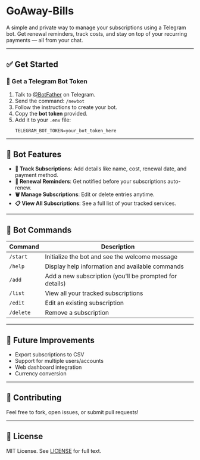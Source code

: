 # GoAway-Bills
A simple and private way to manage your subscriptions using a Telegram bot. Get renewal reminders, track costs, and stay on top of your recurring payments — all from your chat.

---

## ✅ Get Started

### 🔑 Get a Telegram Bot Token

1. Talk to [@BotFather](https://t.me/BotFather) on Telegram.
2. Send the command: `/newbot`
3. Follow the instructions to create your bot.
4. Copy the **bot token** provided.
5. Add it to your `.env` file:
   ```env
   TELEGRAM_BOT_TOKEN=your_bot_token_here
   ```

---

## 🌟 Bot Features

- **📌 Track Subscriptions**: Add details like name, cost, renewal date, and payment method.
- **🔔 Renewal Reminders**: Get notified before your subscriptions auto-renew.
- **🗑️ Manage Subscriptions**: Edit or delete entries anytime.
- **📋 View All Subscriptions**: See a full list of your tracked services.

---

## 📱 Bot Commands

| Command     | Description |
|-----------|-------------|
| `/start`  | Initialize the bot and see the welcome message |
| `/help`   | Display help information and available commands |
| `/add`    | Add a new subscription (you'll be prompted for details) |
| `/list`   | View all your tracked subscriptions |
| `/edit`   | Edit an existing subscription |
| `/delete` | Remove a subscription |

---

## 📂 Future Improvements

- Export subscriptions to CSV
- Support for multiple users/accounts
- Web dashboard integration
- Currency conversion

---

## 🤝 Contributing

Feel free to fork, open issues, or submit pull requests!

---

## 📎 License

MIT License. See [LICENSE](LICENSE) for full text.  
